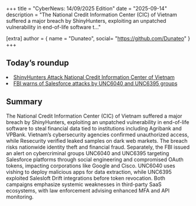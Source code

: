 +++
  title = "CyberNews: 14/09/2025 Edition"
  date = "2025-09-14"
  description = "The National Credit Information Center (CIC) of Vietnam suffered a major breach by ShinyHunters, exploiting an unpatched vulnerability in end-of-life software t..."

  [extra]
  author = { name = "Dunateo", social= "https://github.com/Dunateo" }
  +++
<html><body>
<h2>Today’s roundup</h2>
<li><a href='https://securityaffairs.com/182189/cyber-crime/shinyhunters-attack-national-credit-information-center-of-vietnam.html'>ShinyHunters Attack National Credit Information Center of Vietnam</a></li>
<li><a href='https://securityaffairs.com/182159/cyber-crime/fbi-warns-of-salesforce-attacks-by-unc6040-and-unc6395-groups.html'>FBI warns of Salesforce attacks by UNC6040 and UNC6395 groups</a></li>
<h2>Summary</h2>
<p>The National Credit Information Center (CIC) of Vietnam suffered a major breach by ShinyHunters, exploiting an unpatched vulnerability in end-of-life software to steal financial data tied to institutions including Agribank and VPBank. Vietnam’s cybersecurity agencies confirmed unauthorized access, while Resecurity verified leaked samples on dark web markets. The breach risks nationwide identity theft and financial fraud. Separately, the FBI issued an alert on cybercriminal groups UNC6040 and UNC6395 targeting Salesforce platforms through social engineering and compromised OAuth tokens, impacting corporations like Google and Cisco. UNC6040 uses vishing to deploy malicious apps for data extraction, while UNC6395 exploited Salesloft Drift integrations before token revocation. Both campaigns emphasize systemic weaknesses in third-party SaaS ecosystems, with law enforcement advising enhanced MFA and API monitoring.</p>
</body></html>